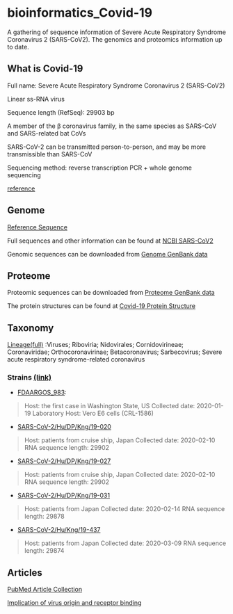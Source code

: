 # bioinformatics_Covid-19
A gathering of sequence information of  Severe Acute Respiratory Syndrome Coronavirus 2 (SARS-CoV2). 
The genomics and proteomics information up to date.


## What is Covid-19
 Full name:  Severe Acute Respiratory Syndrome Coronavirus 2 (SARS-CoV2)

Linear ss-RNA virus

Sequence length (RefSeq): 29903 bp

A member of the β coronavirus family, in the same species as SARS-CoV and SARS-related bat CoVs

SARS-CoV-2 can be transmitted person-to-person, and may be more transmissible than SARS-CoV

Sequencing method: reverse transcription PCR + whole genome sequencing

[reference](https://wwwnc.cdc.gov/eid/article/26/6/20-0516_article)

## Genome

[Reference Sequence](https://www.ncbi.nlm.nih.gov/nuccore/NC_045512)

Full sequences and other information can be found at [NCBI SARS-CoV2](https://www.ncbi.nlm.nih.gov/genbank/sars-cov-2-seqs/)

Genomic sequences can be downloaded from [Genome GenBank data](https://www.ncbi.nlm.nih.gov/labs/virus/vssi/#/virus?SeqType_s=Nucleotide&VirusLineage_ss=SARS-CoV-2,%20taxid:2697049)


## Proteome
Proteomic sequences can be downloaded from [Proteome GenBank data](https://www.ncbi.nlm.nih.gov/labs/virus/vssi/#/virus?SeqType_s=Protein&VirusLineage_ss=SARS-CoV-2,%20taxid:2697049)

The protein structures can be found at  [Covid-19 Protein Structure](https://www.ncbi.nlm.nih.gov/structure/?term=sars-cov-2.###)


## Taxonomy
[Lineage(full)](https://www.ncbi.nlm.nih.gov/Taxonomy/Browser/wwwtax.cgi?mode=Info&id=2697049&lvl=3&keep=1&srchmode=1&unlock&lin=f&log_op=lineage_toggle)
:Viruses; Riboviria; Nidovirales; Cornidovirineae; Coronaviridae; Orthocoronavirinae; Betacoronavirus; Sarbecovirus; Severe acute respiratory syndrome-related coronavirus


### Strains [(link)](https://www.ncbi.nlm.nih.gov/Taxonomy/Browser/wwwtax.cgi?mode=Info&id=2697049&lvl=3&keep=1&srchmode=1&unlock&mod=1&log_op=modifier_toggle#modif)
- [FDAARGOS_983](https://www.ncbi.nlm.nih.gov/biosample?term=txid2697049[orgn]%20AND%20%22strain%20FDAARGOS+983%22[All%20Fields]): 
> Host: the first case  in Washington State, US 
> Collected date: 2020-01-19
> Laboratory Host:	Vero E6 cells (CRL-1586)

- [SARS-CoV-2/Hu/DP/Kng/19-020](https://www.ncbi.nlm.nih.gov/nuccore/1815645276)	
> Host: patients from cruise ship, Japan
> Collected date: 2020-02-10
> RNA sequence length: 29902

- [SARS-CoV-2/Hu/DP/Kng/19-027](https://www.ncbi.nlm.nih.gov/nuccore/1815645287)
> Host: patients from cruise ship, Japan
> Collected date: 2020-02-10
> RNA sequence length: 29902

- [SARS-CoV-2/Hu/DP/Kng/19-031](https://www.ncbi.nlm.nih.gov/nuccore/1825979607)
> Host: patients from Japan
> Collected date: 2020-02-14
> RNA sequence length: 29878

- [SARS-CoV-2/Hu/Kng/19-437](https://www.ncbi.nlm.nih.gov/nuccore/1825979618)
>Host:  patients from Japan
> Collected date: 2020-03-09
> RNA sequence length: 29874

## Articles
[PubMed Article  Collection](https://pubmed.ncbi.nlm.nih.gov/?term=%28%28wuhan%5BAll+Fields%5D+AND+%28%22coronavirus%22%5BMeSH+Terms%5D+OR+%22coronavirus%22%5BAll+Fields%5D%29%29+AND+2019%2F12%5BPDAT%5D+%3A+2030%5BPDAT%5D%29+OR+2019-nCoV%5BAll+Fields%5D+OR+2019nCoV%5BAll+Fields%5D+OR+COVID-19%5BAll+Fields%5D+OR+SARS-CoV-2%5BAll+Fields%5D)

[Implication of virus origin and receptor binding](https://www.ncbi.nlm.nih.gov/pubmed?cmd=Retrieve&db=PubMed&list_uids=32007145&dopt=Abstract)
